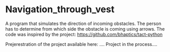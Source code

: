 # Navigation_through_vest
A program that simulates the direction of incoming obstacles. The person has to determine from which side the obstacle is coming using arrows. The code was inspired by the project: https://github.com/bhaptics/tact-python

Prejerestration of the project available here: ....
Project in the process....

